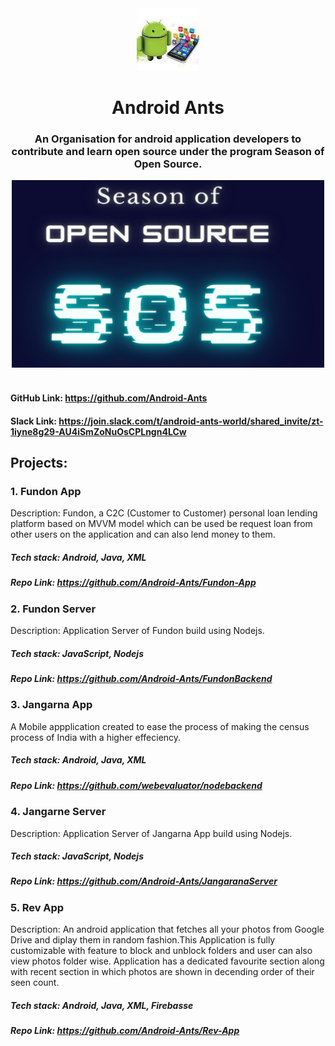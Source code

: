 <div align="center">
<div class="header">

<img src="/Assets/org_logo.jfif" alt="Organisaion Logo" width="100" height="100">
<h1 >
Android Ants
</h1>
</div>

<h3>
An Organisation for android application developers to contribute and learn open source under the program Season of Open Source.
</h3>

<img src="/Assets/sos.PNG" alt="Season Of OpenSource" width="500" height="300">

<br>
<br>

</div>


#### GitHub Link: https://github.com/Android-Ants
#### Slack Link: https://join.slack.com/t/android-ants-world/shared_invite/zt-1iyne8g29-AU4iSmZoNuOsCPLngn4LCw

## Projects: 
### 1. Fundon App
Description: Fundon, a C2C (Customer to Customer) personal loan lending platform based on MVVM model which can be used be request loan from other users on the application and can also lend money to them.
##### Tech stack: Android, Java, XML
##### Repo Link: https://github.com/Android-Ants/Fundon-App

### 2. Fundon Server
Description: Application Server of Fundon build using Nodejs.
##### Tech stack: JavaScript, Nodejs
##### Repo Link: https://github.com/Android-Ants/FundonBackend


### 3. Jangarna App
A Mobile appplication created to ease the process of making the census process of India with a higher effeciency.
##### Tech stack: Android, Java, XML
##### Repo Link: https://github.com/webevaluator/nodebackend


### 4. Jangarne Server
Description: Application Server of Jangarna App build using Nodejs.
##### Tech stack: JavaScript, Nodejs
##### Repo Link: https://github.com/Android-Ants/JangaranaServer

### 5. Rev App
Description: An android application that fetches all your photos from Google Drive and diplay them in random fashion.This Application is fully customizable with feature to block and unblock folders and user can also view photos folder wise. Application has a dedicated favourite section along with recent section in which photos are shown in decending order of their seen count.
##### Tech stack: Android, Java, XML, Firebasse
##### Repo Link: https://github.com/Android-Ants/Rev-App




